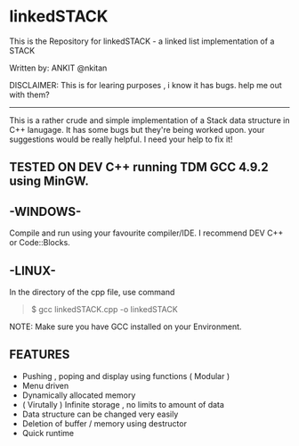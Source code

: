 # linkedSTACK

This is the Repository for linkedSTACK - 
a linked list implementation of a STACK

Written by: ANKIT @nkitan

DISCLAIMER: This is for learing purposes , i know it has bugs. help me out with them?

------------------------------------------------------------------------

This is a rather crude and simple implementation of a Stack data structure in C++ lanugage.
It has some bugs but they're being worked upon. your suggestions would be really helpful. 
I need your help to fix it! 

TESTED ON DEV C++ running TDM GCC 4.9.2 using MinGW.
------------------------------------------------------------------------
-WINDOWS-
-------------------------------------------------------------------------
Compile and run using your favourite compiler/IDE.
I recommend DEV C++ or Code::Blocks.

-LINUX-
-------------------------------------------------------------------------
 In the directory of the cpp file, use command 
 > $ gcc linkedSTACK.cpp -o linkedSTACK 


 NOTE: Make sure you have GCC installed on your Environment.


FEATURES
---------
* Pushing , poping and display using functions ( Modular )
* Menu driven
* Dynamically allocated memory
* ( Virutally ) Infinite storage , no limits to amount of data
* Data structure can be changed very easily
* Deletion of buffer / memory using destructor
* Quick runtime
